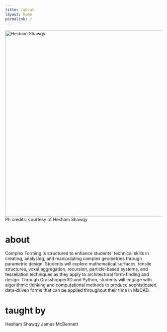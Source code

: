 ```yaml
---
title: /about
layout: home
permalink: /
---
```


[<img src="/images/titleimage.png" width="600" title="Hesham Shawqy">](/images/titleimage.png)
Ph credits: courtesy of Hesham Shawqy

# about

Complex Forming is structured to enhance students' technical skills in creating, analysing, and manipulating complex geometries through parametric design. Students will explore mathematical surfaces, tensile structures, voxel aggregation, recursion, particle-based systems, and tessellation techniques as they apply to architectural form-finding and design. Through Grasshopper3D and Python, students will engage with algorithmic thinking and computational methods to produce sophisticated, data-driven forms that can be applied throughout their time in MaCAD.

# taught by

Hesham Shawqy
James McBennett
